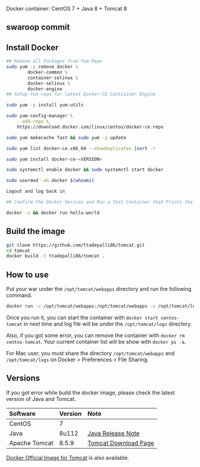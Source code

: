 Docker container: CentOS 7 + Java 8 + Tomcat 8
## swaroop commit
## Install Docker

```sh
## Remove all Packages from Yum Repo
sudo yum -y remove docker \
		docker-common \
		container-selinux \
		docker-selinux \
		docker-engine
## Setup Yum repo for latest Docker-CE Contiainer Engine

sudo yum -y install yum-utils

sudo yum-config-manager \
	--add-repo \
	https://download.docker.com/linux/centos/docker-ce.repo

sudo yum makecache fast && sudo yum -y update

sudo yum list docker-ce.x86_64 --showduplicates |sort -r

sudo yum install docker-ce-<VERSION>

sudo systemctl enable docker && sudo systemctl start docker

sudo usermod -aG docker $(whoami)

Logout and log back in 

## Confirm the Docker Version and Run a Test Container that Prints the Message and exits.

docker -v && docker run hello-world 
```

## Build the image

```sh
git clone https://github.com/ttadepalli86/tomcat.git
cd tomcat
docker build -t ttadepalli86/tomcat .
```

## How to use
Put your war under the `/opt/tomcat/webapps` directory and run the following command.

```sh
docker run -v /opt/tomcat/webapps:/opt/tomcat/webapps -v /opt/tomcat/logs:/opt/tomcat/logs -p 8080:8080 -i -t --name centos-tomcat8 ttadepalli86/tomcat
```

Once you run it, you can start the container with `docker start centos-tomcat` in next time and log file will be under the `/opt/tomcat/logs` directory.

Also, if you got some error, you can remove the container with `docker rm centos-tomcat`. Your current container list will be show with `docker ps -a`.

For Mac user, you must share the directory `/opt/tomcat/webapps` and `/opt/tomcat/logs` on Docker > Preferences > File Sharing.

## Versions
If you got error while build the docker image, please check the latest version of Java and Tomcat.

|Software|Version|Note|
|:-----------|:------------|:------------|
|CentOS|7||
|Java|8u112|[Java Release Note](http://www.oracle.com/technetwork/java/javase/8u-relnotes-2225394.html)|
|Apache Tomcat|8.5.9|[Tomcat Download Page](http://tomcat.apache.org/download-80.cgi)|

[Docker Official Image for Tomcat](https://github.com/docker-library/tomcat) is also available.
